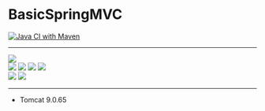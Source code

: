 # BasicSpringMVC

[![Java CI with Maven](https://github.com/Ahngbeom/BasicSpringMVC/actions/workflows/maven.yml/badge.svg)](https://github.com/Ahngbeom/BasicSpringMVC/actions/workflows/maven.yml)

---


<img src="https://img.shields.io/badge/spring-6DB33F?style=for-the-badge&logo=spring&logoColor=white">
<br>
<img src="https://img.shields.io/badge/java-007396?style=for-the-badge&logo=java&logoColor=white">
<img src="https://img.shields.io/badge/javascript-F7DF1E?style=for-the-badge&logo=javascript&logoColor=black">
<img src="https://img.shields.io/badge/jquery-0769AD?style=for-the-badge&logo=jquery&logoColor=white">
<img src="https://img.shields.io/badge/mysql-4479A1?style=for-the-badge&logo=mysql&logoColor=white">
<br>
<img src="https://img.shields.io/badge/html5-E34F26?style=for-the-badge&logo=html5&logoColor=white">
<img src="https://img.shields.io/badge/css-1572B6?style=for-the-badge&logo=css3&logoColor=white">

---

- Tomcat 9.0.65
